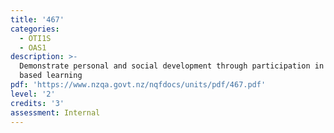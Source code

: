 ```yaml
---
title: '467'
categories:
  - OTI1S
  - OAS1
description: >-
  Demonstrate personal and social development through participation in adventure
  based learning
pdf: 'https://www.nzqa.govt.nz/nqfdocs/units/pdf/467.pdf'
level: '2'
credits: '3'
assessment: Internal
---
```


